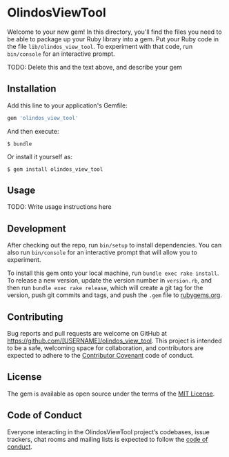 # OlindosViewTool

Welcome to your new gem! In this directory, you'll find the files you need to be able to package up your Ruby library into a gem. Put your Ruby code in the file `lib/olindos_view_tool`. To experiment with that code, run `bin/console` for an interactive prompt.

TODO: Delete this and the text above, and describe your gem

## Installation

Add this line to your application's Gemfile:

```ruby
gem 'olindos_view_tool'
```

And then execute:

    $ bundle

Or install it yourself as:

    $ gem install olindos_view_tool

## Usage

TODO: Write usage instructions here

## Development

After checking out the repo, run `bin/setup` to install dependencies. You can also run `bin/console` for an interactive prompt that will allow you to experiment.

To install this gem onto your local machine, run `bundle exec rake install`. To release a new version, update the version number in `version.rb`, and then run `bundle exec rake release`, which will create a git tag for the version, push git commits and tags, and push the `.gem` file to [rubygems.org](https://rubygems.org).

## Contributing

Bug reports and pull requests are welcome on GitHub at https://github.com/[USERNAME]/olindos_view_tool. This project is intended to be a safe, welcoming space for collaboration, and contributors are expected to adhere to the [Contributor Covenant](http://contributor-covenant.org) code of conduct.

## License

The gem is available as open source under the terms of the [MIT License](https://opensource.org/licenses/MIT).

## Code of Conduct

Everyone interacting in the OlindosViewTool project’s codebases, issue trackers, chat rooms and mailing lists is expected to follow the [code of conduct](https://github.com/[USERNAME]/olindos_view_tool/blob/master/CODE_OF_CONDUCT.md).
